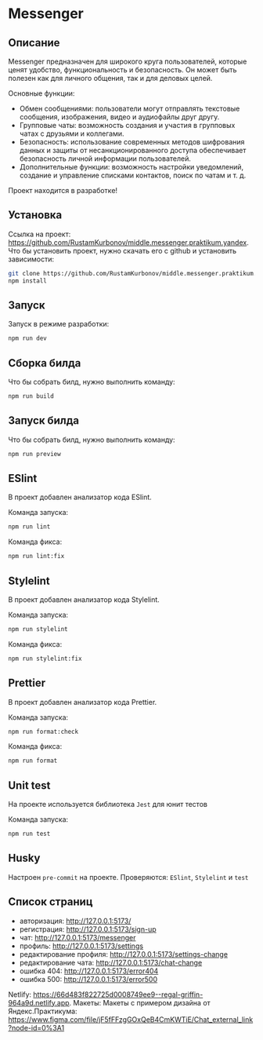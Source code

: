 # Messenger

## Описание

Messenger предназначен для широкого круга пользователей, которые ценят удобство, функциональность и безопасность. Он может быть полезен как для личного общения, так и для деловых целей.

Основные функции:

- Обмен сообщениями: пользователи могут отправлять текстовые сообщения, изображения, видео и аудиофайлы друг другу.
- Групповые чаты: возможность создания и участия в групповых чатах с друзьями и коллегами.
- Безопасность: использование современных методов шифрования данных и защиты от несанкционированного доступа обеспечивает безопасность личной информации пользователей.
- Дополнительные функции: возможность настройки уведомлений, создание и управление списками контактов, поиск по чатам и т. д.

Проект находится в разработке!

## Установка

Ссылка на проект: https://github.com/RustamKurbonov/middle.messenger.praktikum.yandex. Что бы установить проект, нужно скачать его с github и установить зависимости:

```bash
git clone https://github.com/RustamKurbonov/middle.messenger.praktikum.yandex.git
npm install
```

## Запуск

Запуск в режиме разработки:

```bash
npm run dev
```

## Сборка билда

Что бы собрать билд, нужно выполнить команду:

```bash
npm run build
```

## Запуск билда

Что бы собрать билд, нужно выполнить команду:

```bash
npm run preview
```

## ESlint

В проект добавлен анализатор кода ESlint.

Команда запуска:

```bash
npm run lint
```

Команда фикса:

```bash
npm run lint:fix
```

## Stylelint

В проект добавлен анализатор кода Stylelint.

Команда запуска:

```bash
npm run stylelint
```

Команда фикса:

```bash
npm run stylelint:fix
```

## Prettier

В проект добавлен анализатор кода Prettier.

Команда запуска:

```bash
npm run format:check
```

Команда фикса:

```bash
npm run format
```

## Unit test

На проекте используется библиотека `Jest` для юнит тестов

Команда запуска:

```bash
npm run test
```

## Husky

Настроен `pre-commit` на проекте. Проверяются: `ESlint`, `Stylelint` и `test`

## Список страниц

- авторизация: http://127.0.0.1:5173/
- регистрация: http://127.0.0.1:5173/sign-up
- чат: http://127.0.0.1:5173/messenger
- профиль: http://127.0.0.1:5173/settings
- редактирование профиля: http://127.0.0.1:5173/settings-change
- редактирование чата: http://127.0.0.1:5173/chat-change
- ошибка 404: http://127.0.0.1:5173/error404
- ошибка 500: http://127.0.0.1:5173/error500

Netlify: https://66d483f822725d0008749ee9--regal-griffin-964a9d.netlify.app. Макеты: Макеты с примером дизайна от Яндекс.Практикума: https://www.figma.com/file/jF5fFFzgGOxQeB4CmKWTiE/Chat_external_link?node-id=0%3A1
